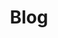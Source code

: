 ---
title: Blog
image: "blog.webp"
description: Ultime News nel mondo del Padel
menu:
  main:
    identifier: "blog"
    weight: 1
---